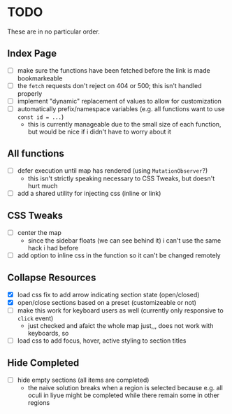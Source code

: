 # TODO
These are in no particular order.

## Index Page
- [ ] make sure the functions have been fetched before the link is made bookmarkeable
- [ ] the `fetch` requests don't reject on 404 or 500; this isn't handled properly
- [ ] implement "dynamic" replacement of values to allow for customization
- [ ] automatically prefix/namespace variables (e.g. all functions want to use `const id = ...`)
  - this is currently manageable due to the small size of each function, but would be nice if i
  didn't have to worry about it

## All functions
- [ ] defer execution until map has rendered (using `MutationObserver`?)
  - this isn't strictly speaking necessary to CSS Tweaks, but doesn't hurt much
- [ ] add a shared utility for injecting css (inline or link) 

## CSS Tweaks
- [ ] center the map
  - since the sidebar floats (we can see behind it) i can't use the same hack i had before
- [ ] add option to inline css in the function so it can't be changed remotely

## Collapse Resources
- [x] load css fix to add arrow indicating section state (open/closed)
- [x] open/close sections based on a preset (customizeable or not)
- [ ] make this work for keyboard users as well (currently only responsive to `click` event)
  - just checked and afaict the whole map just,,, does not work with keyboards, so
- [ ] load css to add focus, hover, active styling to section titles

## Hide Completed
- [ ] hide empty sections (all items are completed)
  - the naive solution breaks when a region is selected because e.g. all oculi in liyue might be
  completed while there remain some in other regions
